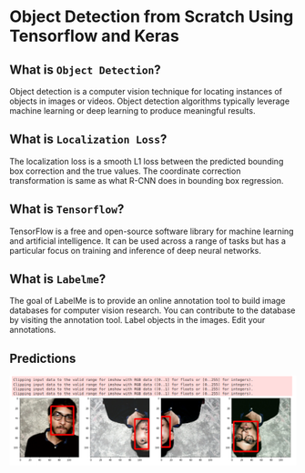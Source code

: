# Object Detection from Scratch Using Tensorflow and Keras

## What is ```Object Detection```?

Object detection is a computer vision technique for locating instances of objects in images or videos. Object detection algorithms typically leverage machine learning or deep learning to produce meaningful results.

## What is ```Localization Loss```?

The localization loss is a smooth L1 loss between the predicted bounding box correction and the true values. The coordinate correction transformation is same as what R-CNN does in bounding box regression.

## What is ```Tensorflow```?

TensorFlow is a free and open-source software library for machine learning and artificial intelligence. It can be used across a range of tasks but has a particular focus on training and inference of deep neural networks.

## What is ```Labelme```?

The goal of LabelMe is to provide an online annotation tool to build image databases for computer vision research. You can contribute to the database by visiting the annotation tool. Label objects in the images. Edit your annotations.

## Predictions
![](/pred.png)
